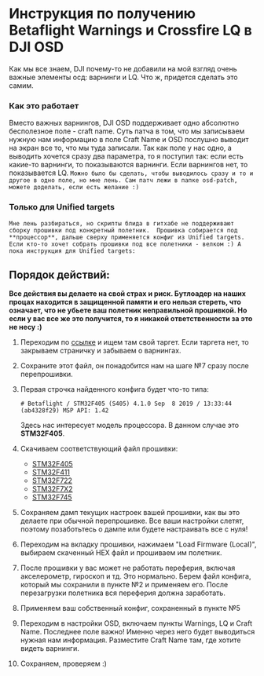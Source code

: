 # Инструкция по получению Betaflight Warnings и Crossfire LQ в DJI OSD

Как мы все знаем, DJI почему-то не добавили на мой взгляд очень важные элементы осд: варнинги и LQ. 
Что ж, придется сделать это самим.

### Как это работает

Вместо важных варнингов, DJI OSD поддерживает одно абсолютно бесполезное поле - craft name. 
Суть патча в том, что мы записываем нужную нам информацию в поле Craft Name и OSD послушно выводит на экран все то, что мы туда записали.
Так как поле у нас одно, а выводить хочется сразу два параметра, то я поступил так: если есть какие-то варнинги, то показываются варнинги. Если варнингов нет, то показывается LQ.
`Можно было бы сделать, чтобы выводилось сразу и то и другое в одно поле, но мне лень. Сам патч лежи в папке osd-patch, можете доделать, если есть желание :)`

### Только для Unified targets

`Мне лень разбираться, но скрипты блида в гитхабе не поддерживают сборку прошивки под конкретный полетник. 
Прошивка собирается под **процессор**, дальше сверху применяется конфиг из Unified targets. 
Если кто-то хочет собрать прошивки под все полетники - велком :) А пока инструкция для Unified targets:`


## Порядок действий:

**Все действия вы делаете на свой страх и риск. 
Бутлоадер на наших процах находится в защищенной памяти и его нельзя стереть, что означает, что не убьете ваш полетник неправильной прошивкой.
Но если у вас все же это получится, то я никакой ответственности за это не несу :)**

1. Переходим по [ссылке](https://github.com/betaflight/unified-targets/tree/master/configs/default) и ищем там свой таргет. 
Если таргета нет, то закрываем страничку и забываем о варнингах.

1. Сохраните этот файл, он понадобится нам на шаге №7 сразу после перепрошивки.

1. Первая строчка найденного конфига будет что-то типа:
    
    `# Betaflight / STM32F405 (S405) 4.1.0 Sep  8 2019 / 13:33:44 (ab4328f29) MSP API: 1.42`

    Здесь нас интересует модель процессора. В данном случае это **STM32F405**. 
    
1. Скачиваем соответствующий файл прошивки:
    * [STM32F405](osd-patch/4.2.3_hex/betaflight_4.2.3_STM32F405_norevision.hex)
    * [STM32F411](osd-patch/4.2.3_hex/betaflight_4.2.3_STM32F411_norevision.hex)
    * [STM32F722](osd-patch/4.2.3_hex/betaflight_4.2.3_STM32F7X2_norevision.hex)
    * [STM32F7X2](osd-patch/4.2.3_hex/betaflight_4.2.3_STM32F7X2_norevision.hex)
    * [STM32F745](osd-patch/4.2.3_hex/betaflight_4.2.3_STM32F745_norevision.hex)

1. Сохраняем дамп текущих настроек вашей прошивки, как вы это делаете при обычной перепрошивке. Все ваши настройки слетят, поэтому позаботьтесь о дампе или будете настраивать все с нуля!

1. Переходим на вкладку прошивки, нажимаем "Load Firmware (Local)", выбираем скаченный HEX файл и прошиваем им полетник.

1. После прошивки у вас может не работать переферия, включая акселерометр, гироскоп и тд. Это нормально. 
Берем файл конфига, который мы сохранили в пункте №2 и применяем его. После перезагрузки полетника вся переферия должна заработать.

1. Применяем ваш собственный конфиг, сохраненный в пункте №5

1. Переходим в настройки OSD, включаем пункты Warnings, LQ и Craft Name. Последнее поле важно! Именно через него будет выводиться нужная нам информация. Разместите Craft Name там, где хотите видеть варнинги.

1. Сохраняем, проверяем :)
